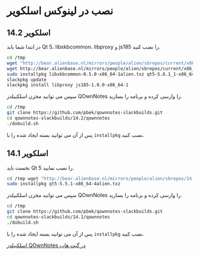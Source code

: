 # نصب در لینوکس اسلکویر

## اسلکویر 14.2

در ابتدا شما باید Qt 5، libxkbcommon، libproxy و js185 را نصب کنید.

```bash
cd /tmp
wget "http://bear.alienbase.nl/mirrors/people/alien/sbrepos/current/x86_64/qt5/qt5-5.6.1_1-x86_64-1alien.txz"
wget http://bear.alienbase.nl/mirrors/people/alien/sbrepos/current/x86_64/libxkbcommon/libxkbcommon-0.5.0-x86_64-1alien.txz
sudo installpkg libxkbcommon-0.5.0-x86_64-1alien.txz qt5-5.6.1_1-x86_64-1alien.txz
slackpkg update
slackpkg install libproxy js185-1.0.0-x86_64-1
```

سپس می توانید مخزن اسلکبیلدز QOwnNotes را وارسی کرده و برنامه را بسازید.

```bash
cd /tmp
git clone https://github.com/pbek/qownnotes-slackbuilds.git
cd qownnotes-slackbuilds/14.2/qownnotes
./dobuild.sh
```

پس از آن می توانید بسته ایجاد شده را با `installpkg` نصب کنید.

## اسلکویر 14.1

نخست باید Qt 5 را نصب نمایید.

```bash
cd /tmp wget "http://bear.alienbase.nl/mirrors/people/alien/sbrepos/14.1/x86_64/qt5/qt5-5.5.1-x86_64-4alien.txz"
sudo installpkg qt5-5.5.1-x86_64-4alien.txz
```

سپس می توانید مخزن اسلکبیلدز QOwnNotes را وارسی کرده و برنامه را بسازید.

```bash
cd /tmp
git clone https://github.com/pbek/qownnotes-slackbuilds.git
cd qownnotes-slackbuilds/14.1/qownnotes
./dobuild.sh
```

پس از آن می توانید بسته ایجاد شده را با `installpkg` نصب کنید.

[اسلکبیلدز QOwnNotes در گیت هاب](https://github.com/pbek/qownnotes-slackbuilds/)
